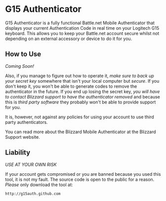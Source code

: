G15 Authenticator
=================

G15 Authenticator is a fully functional Battle.net Mobile Authenticator that
displays your current Authentication Code in real time on your Logitech G15
keyboard. This allows you to keep your Battle.net account secure whilst
not depending on an external accessory or device to do it for you.

How to Use
----------

_Coming Soon!_

Also, if you manage to figure out how to operate it, _make sure to back up your
secret key_ somewhere that isn't your local computer but *secure*. If you don't
keep it, you won't be able to generate codes to remove the authenticator in the
future. If you end up losing the secret key, *you will have to contact Blizzard
support to have the authenticator removed* and because this is *third party
software* they probably won't be able to provide support for you.

It is, however, not against any policies for using your account to use third
party authenticators.

You can read more about the Blizzard Mobile Authenticator at the Blizzard
Support website.

Liability
---------

*_USE AT YOUR OWN RISK_*

If your account gets compromised or you are banned because you used this tool,
it is not my fault. The source code is open to the public for a reason. _Please_
only download the tool at:

    http://g15auth.github.com

